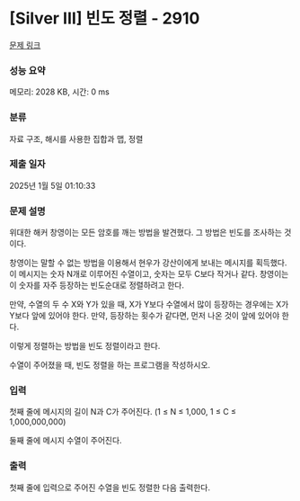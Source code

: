 # [Silver III] 빈도 정렬 - 2910 

[문제 링크](https://www.acmicpc.net/problem/2910) 

### 성능 요약

메모리: 2028 KB, 시간: 0 ms

### 분류

자료 구조, 해시를 사용한 집합과 맵, 정렬

### 제출 일자

2025년 1월 5일 01:10:33

### 문제 설명

<p>위대한 해커 창영이는 모든 암호를 깨는 방법을 발견했다. 그 방법은 빈도를 조사하는 것이다.</p>

<p>창영이는 말할 수 없는 방법을 이용해서 현우가 강산이에게 보내는 메시지를 획득했다. 이 메시지는 숫자 N개로 이루어진 수열이고, 숫자는 모두 C보다 작거나 같다. 창영이는 이 숫자를 자주 등장하는 빈도순대로 정렬하려고 한다.</p>

<p>만약, 수열의 두 수 X와 Y가 있을 때, X가 Y보다 수열에서 많이 등장하는 경우에는 X가 Y보다 앞에 있어야 한다. 만약, 등장하는 횟수가 같다면, 먼저 나온 것이 앞에 있어야 한다.</p>

<p>이렇게 정렬하는 방법을 빈도 정렬이라고 한다.</p>

<p>수열이 주어졌을 때, 빈도 정렬을 하는 프로그램을 작성하시오.</p>

### 입력 

 <p>첫째 줄에 메시지의 길이 N과 C가 주어진다. (1 ≤ N ≤ 1,000, 1 ≤ C ≤ 1,000,000,000)</p>

<p>둘째 줄에 메시지 수열이 주어진다.</p>

### 출력 

 <p>첫째 줄에 입력으로 주어진 수열을 빈도 정렬한 다음 출력한다.</p>


